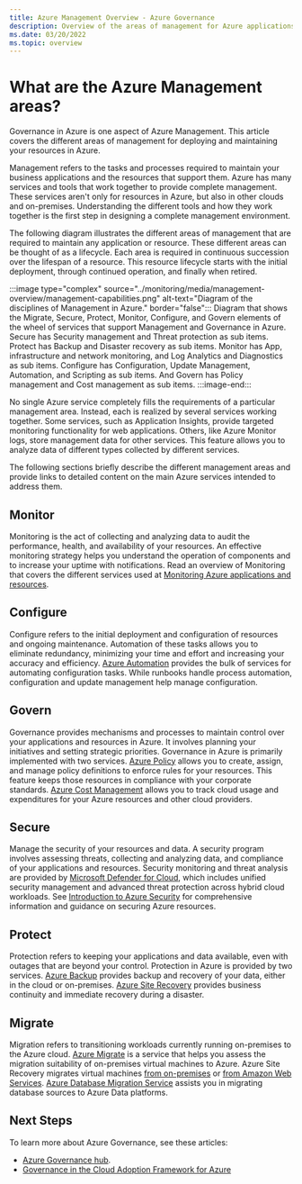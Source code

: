 ```yaml
---
title: Azure Management Overview - Azure Governance
description: Overview of the areas of management for Azure applications and resources with links to content on Azure management tools.
ms.date: 03/20/2022
ms.topic: overview
---
```

# What are the Azure Management areas?

Governance in Azure is one aspect of Azure Management. This article covers the different areas of
management for deploying and maintaining your resources in Azure.

Management refers to the tasks and processes required to maintain your business applications and the
resources that support them. Azure has many services and tools that work together to provide
complete management. These services aren't only for resources in Azure, but also in other clouds and
on-premises. Understanding the different tools and how they work together is the first step in
designing a complete management environment.

The following diagram illustrates the different areas of management that are required to maintain
any application or resource. These different areas can be thought of as a lifecycle. Each area is
required in continuous succession over the lifespan of a resource. This resource lifecycle starts
with the initial deployment, through continued operation, and finally when retired.

:::image type="complex" source="../monitoring/media/management-overview/management-capabilities.png" alt-text="Diagram of the disciplines of Management in Azure." border="false":::
   Diagram that shows the Migrate, Secure, Protect, Monitor, Configure, and Govern elements of the wheel of services that support Management and Governance in Azure. Secure has Security management and Threat protection as sub items. Protect has Backup and Disaster recovery as sub items. Monitor has App, infrastructure and network monitoring, and Log Analytics and Diagnostics as sub items. Configure has Configuration, Update Management, Automation, and Scripting as sub items. And Govern has Policy management and Cost management as sub items.
:::image-end:::

No single Azure service completely fills the requirements of a particular management area. Instead,
each is realized by several services working together. Some services, such as Application Insights,
provide targeted monitoring functionality for web applications. Others, like Azure Monitor logs,
store management data for other services. This feature allows you to analyze data of different types
collected by different services.

The following sections briefly describe the different management areas and provide links to detailed
content on the main Azure services intended to address them.

## Monitor

Monitoring is the act of collecting and analyzing data to audit the performance, health, and
availability of your resources. An effective monitoring strategy helps you understand the operation
of components and to increase your uptime with notifications. Read an overview of Monitoring that
covers the different services used at [Monitoring Azure applications and
resources](../azure-monitor/overview.md).

## Configure

Configure refers to the initial deployment and configuration of resources and ongoing maintenance.
Automation of these tasks allows you to eliminate redundancy, minimizing your time and effort and
increasing your accuracy and efficiency. [Azure Automation](../automation/automation-intro.md)
provides the bulk of services for automating configuration tasks. While runbooks handle process
automation, configuration and update management help manage configuration.

## Govern

Governance provides mechanisms and processes to maintain control over your applications and
resources in Azure. It involves planning your initiatives and setting strategic priorities.
Governance in Azure is primarily implemented with two services. [Azure Policy](./policy/overview.md)
allows you to create, assign, and manage policy definitions to enforce rules for your resources.
This feature keeps those resources in compliance with your corporate standards.
[Azure Cost Management](../cost-management-billing/cost-management-billing-overview.md) allows you
to track cloud usage and expenditures for your Azure resources and other cloud providers.

## Secure

Manage the security of your resources and data. A security program involves assessing threats,
collecting and analyzing data, and compliance of your applications and resources. Security
monitoring and threat analysis are provided by [Microsoft Defender for Cloud](../security-center/security-center-introduction.md), which includes unified security
management and advanced threat protection across hybrid cloud workloads. See [Introduction to Azure
Security](../security/fundamentals/overview.md) for comprehensive information and guidance on
securing Azure resources.

## Protect

Protection refers to keeping your applications and data available, even with outages that are beyond
your control. Protection in Azure is provided by two services. [Azure
Backup](../backup/backup-overview.md) provides backup and recovery of your data,
either in the cloud or on-premises. [Azure Site
Recovery](../site-recovery/site-recovery-overview.md) provides business continuity and immediate
recovery during a disaster.

## Migrate

Migration refers to transitioning workloads currently running on-premises to the Azure cloud.
[Azure Migrate](../migrate/migrate-services-overview.md) is a service that helps you assess the
migration suitability of on-premises virtual machines to Azure. Azure Site Recovery migrates virtual
machines [from on-premises](../site-recovery/migrate-tutorial-on-premises-azure.md) or [from Amazon
Web Services](../site-recovery/migrate-tutorial-aws-azure.md). [Azure Database
Migration Service](../dms/dms-overview.md) assists you in migrating database sources to Azure Data
platforms.

## Next Steps

To learn more about Azure Governance, see these articles:

- [Azure Governance hub](./index.yml).
- [Governance in the Cloud Adoption Framework for Azure](/azure/cloud-adoption-framework/govern/)
